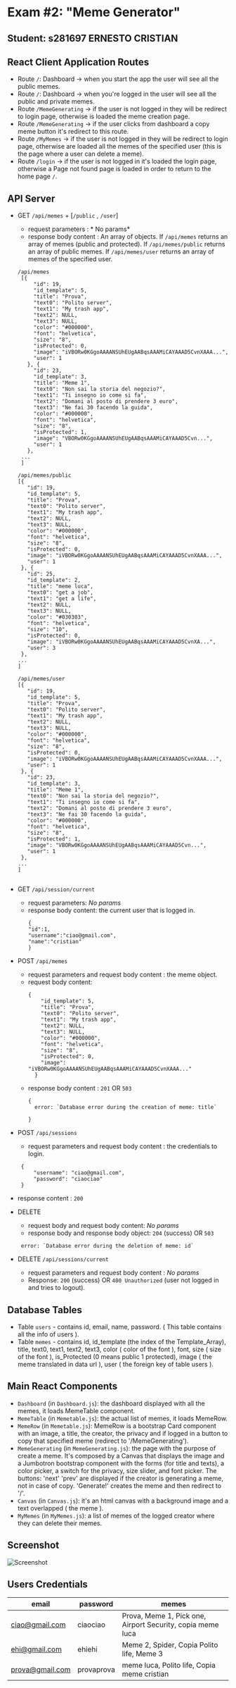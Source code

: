 # Exam #2: "Meme Generator"
## Student: s281697 ERNESTO CRISTIAN

## React Client Application Routes

- Route `/`: Dashboard -> when you start the app the user will see all the public memes.
- Route `/`: Dashboard -> when you're logged in the user will see all the public and private memes.
- Route `/MemeGenerating` -> if the user is not logged in they will be redirect to login page, otherwise is loaded the meme creation page.
- Route `/MemeGenerating` -> if the user clicks from dashboard a copy meme button it's redirect to this route.
- Route `/MyMemes` -> if the user is not logged in they will be redirect to login page, otherwise are loaded all the memes of the       specified user (this is the page where a user can delete a meme).
- Route `/login` -> if the user is not logged in it's loaded the login page, otherwise a Page not found page is loaded in order to return to the home page `/`.


## API Server


- GET `/api/memes` \+ [`/public` , `/user`]
  - request parameters : * No params*
  - response body content : An array of objects. If `/api/memes` returns an array of memes (public and protected). If `/api/memes/public` returns an array of public memes. If `/api/memes/user` returns an array of memes of the specified user.
   ```
   /api/memes
    [{
        "id": 19,
        "id_template": 5,
        "title": "Prova",
        "text0": "Polito server",
        "text1": "My trash app",
        "text2": NULL,
        "text3": NULL,
        "color": "#000000",
        "font": "helvetica",
        "size": "8",
        "isProtected": 0,
        "image": "iVBORw0KGgoAAAANSUhEUgAABqsAAAMiCAYAAAD5CvnXAAA...",
        "user": 1
      }, {
        "id": 23,
        "id_template": 3,
        "title": "Meme 1",
        "text0": "Non sai la storia del negozio?",
        "text1": "Ti insegno io come si fa",
        "text2": "Domani al posto di prendere 3 euro",
        "text3": "Ne fai 30 facendo la guida",
        "color": "#000000",
        "font": "helvetica",
        "size": "8",
        "isProtected": 1,
        "image": "VBORw0KGgoAAAANSUhEUgAABqsAAAMiCAYAAAD5Cvn...",
        "user": 1
      },
    ...
    ]
   ```
   ```
   /api/memes/public
  [{
      "id": 19,
      "id_template": 5,
      "title": "Prova",
      "text0": "Polito server",
      "text1": "My trash app",
      "text2": NULL,
      "text3": NULL,
      "color": "#000000",
      "font": "helvetica",
      "size": "8",
      "isProtected": 0,
      "image": "iVBORw0KGgoAAAANSUhEUgAABqsAAAMiCAYAAAD5CvnXAAA...",
      "user": 1
    }, {
      "id": 25,
      "id_template": 2,
      "title": "meme luca",
      "text0": "get a job",
      "text1": "get a life",
      "text2": NULL,
      "text3": NULL,
      "color": "#030303",
      "font": "helvetica",
      "size": "10",
      "isProtected": 0,
      "image": "iVBORw0KGgoAAAANSUhEUgAABqsAAAMiCAYAAAD5CvnXA...",
      "user": 3
    },
  ...
  ]
   ```
   ```
   /api/memes/user
  [{
      "id": 19,
      "id_template": 5,
      "title": "Prova",
      "text0": "Polito server",
      "text1": "My trash app",
      "text2": NULL,
      "text3": NULL,
      "color": "#000000",
      "font": "helvetica",
      "size": "8",
      "isProtected": 0,
      "image": "iVBORw0KGgoAAAANSUhEUgAABqsAAAMiCAYAAAD5CvnXAAA...",
      "user": 1
    }, {
      "id": 23,
      "id_template": 3,
      "title": "Meme 1",
      "text0": "Non sai la storia del negozio?",
      "text1": "Ti insegno io come si fa",
      "text2": "Domani al posto di prendere 3 euro",
      "text3": "Ne fai 30 facendo la guida",
      "color": "#000000",
      "font": "helvetica",
      "size": "8",
      "isProtected": 1,
      "image": "VBORw0KGgoAAAANSUhEUgAABqsAAAMiCAYAAAD5Cvn...",
      "user": 1
    },
  ...
  ]
 
 
- GET `/api/session/current`
  - request parameters: *No params*
  - response body content: the current user that is logged in.
    ```
    {
    "id":1,
    "username":"ciao@gmail.com",
    "name":"cristian"
    }
    ```

- POST `/api/memes`
  - request parameters and request body content : the meme object.
  - request body content: 
    ```
    {
        "id_template": 5,
        "title": "Prova",
        "text0": "Polito server",
        "text1": "My trash app",
        "text2": NULL,
        "text3": NULL,
        "color": "#000000",
        "font": "helvetica",
        "size": "8",
        "isProtected": 0,
        "image": "iVBORw0KGgoAAAANSUhEUgAABqsAAAMiCAYAAAD5CvnXAAA..."
      }
    ```
  - response body content : `201` OR `503`
    ```
    {
      error: `Database error during the creation of meme: title`
      
    }
    ```
    
- POST `/api/sessions`
  - request parameters and request body content : the credentials to login.
   ``` 
    {
        "username": "ciao@gmail.com",
        "password": "ciaociao"
    }
   ```
 - response content : `200 `
- DELETE 
  - request body and request body content: *No params*
  - response body and response body object: `204` (success) OR `503`
   ```
    error: `Database error during the deletion of meme: id`
   ```
- DELETE `/api/sessions/current`
  - request parameters and request body content : *No params*
  - Response: `200` (success) OR `400 Unauthorized` (user not logged in and tries to logout).


## Database Tables

- Table `users` - contains id, email, name, password. ( This table contains all the info of users ).
- Table `memes` - contains id, id_template (the index of the Template_Array), title, text0, text1, text2, text3, color ( color of the font ), font, size ( size of the font ), is_Protected (0 means public 1 protected), image ( the meme translated in data url ), user ( the foreign key of table users ).


## Main React Components

- `Dashboard` (in `Dashboard.js`): the dashboard displayed with all the memes, it loads MemeTable component. 
- `MemeTable` (in `Memetable.js`): the actual list of memes, it loads MemeRow.
- `MemeRow` (in `Memetable.js`): MemeRow is a bootstrap Card component with an image, a title, the creator, the privacy and if logged in a button to copy that specified meme (redirect to '/MemeGenerating').
- `MemeGenerating` (in `MemeGenerating.js`): the page with the purpose of create a meme. It's composed by a Canvas that displays the image and a Jumbotron bootstrap component with the forms (for title and texts), a color picker, a switch for the privacy, size slider, and font picker. The buttons: 'next' 'prev' are displayed if the creator is generating a meme, not in case of copy. 'Generate!' creates the meme and then redirect to '/'.
- `Canvas` (in `Canvas.js`): it's an html canvas with a background image and a text overlapped ( the meme ).
- `MyMemes` (in `MyMemes.js`): a list of memes of the logged creator where they can delete their memes.

## Screenshot

![Screenshot](./client/src/resources/screenshot.JPG)

## Users Credentials


| email | password | memes |
|-------|----------|------|
| ciao@gmail.com | ciaociao | Prova, Meme 1, Pick one, Airport Security, copia meme luca |
| ehi@gmail.com | ehiehi | Meme 2, Spider, Copia Polito life, Meme 3 |
| prova@gmail.com | provaprova | meme luca, Polito life, Copia meme cristian |
